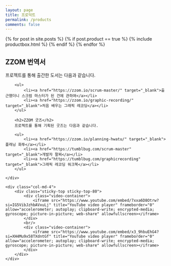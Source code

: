 ```yaml
---
layout: page
title: 프로덕트
permalink: /products
comments: false
---
```


<!-- Products 
================================================== -->
<section class="featured-posts">
    <div class="row">
    {% for post in site.posts %}
        {% if post.product == true %}
            {% include productbox.html %}
        {% endif %}
    {% endfor %}
    </div>
</section>

<div class="row justify-content-between">
    <div class="col-md-8 pr-5">
        <h2>ZZOM 번역서</h2>
        프로젝트를 통해 출간한 도서는 다음과 같습니다.

        <ul>
            <li><a href="https://zzom.io/scrum-master/" target="_blank">출근했더니 스크럼 마스터가 된 건에 관하여</a></li>
            <li><a href="https://zzom.io/graphic-recording/" target="_blank">처음 배우는 그래픽 레코딩</a></li>
        </ul>

        <h2>ZZOM 굿즈</h2>
        프로젝트를 통해 기획된 굿즈는 다음과 같습니다.

        <ul>
            <li><a href="https://zzom.io/planning-hwatu/" target="_blank">플래닝 화투</a></li>
            <li><a href="https://tumblbug.com/scrum-master" target="_blank">개발자 팔찌</a></li>
            <li><a href="https://tumblbug.com/graphicrecording" target="_blank">그래픽 레코딩 워크북</a></li>
        </ul>
        
    </div>

    <div class="col-md-4">
        <div class="sticky-top sticky-top-80">
            <div class="video-container">
                <iframe src="https://www.youtube.com/embed/7xxa6D8Otrw?si=IG5VibJzhbAVxuLj" title="YouTube video player" frameborder="0" allow="accelerometer; autoplay; clipboard-write; encrypted-media; gyroscope; picture-in-picture; web-share" allowfullscreen></iframe>
            </div>
            <br/>
            <div class="video-container">
                <iframe src="https://www.youtube.com/embed/x3_9hbuEhG4?si=XH4Mu9x58TXdntGf" title="YouTube video player" frameborder="0" allow="accelerometer; autoplay; clipboard-write; encrypted-media; gyroscope; picture-in-picture; web-share" allowfullscreen></iframe>
            </div>
        </div>
    </div>
</div>
